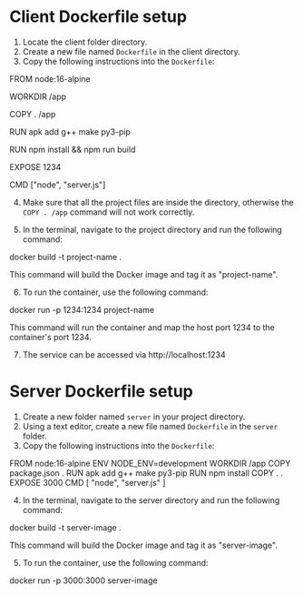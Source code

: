 # Client Dockerfile setup

1. Locate the client folder directory.
2. Create a new file named `Dockerfile` in the client directory.
3. Copy the following instructions into the `Dockerfile`:

FROM node:16-alpine

WORKDIR /app

COPY . /app

RUN apk add g++ make py3-pip

RUN npm install && npm run build

EXPOSE 1234

CMD ["node", "server.js"]


4. Make sure that all the project files are inside the directory, otherwise the `COPY . /app` command will not work correctly.

5. In the terminal, navigate to the project directory and run the following command:

docker build -t project-name .

This command will build the Docker image and tag it as "project-name".

6. To run the container, use the following command:

docker run -p 1234:1234 project-name


This command will run the container and map the host port 1234 to the container's port 1234.

7. The service can be accessed via http://localhost:1234

# Server Dockerfile setup

1. Create a new folder named `server` in your project directory.
2. Using a text editor, create a new file named `Dockerfile` in the `server` folder.
3. Copy the following instructions into the `Dockerfile`:

FROM node:16-alpine
ENV NODE_ENV=development
WORKDIR /app
COPY package.json .
RUN apk add g++ make py3-pip
RUN npm install
COPY . .
EXPOSE 3000
CMD [ "node", "server.js" ]

4. In the terminal, navigate to the server directory and run the following command:

docker build -t server-image .

This command will build the Docker image and tag it as "server-image".

5. To run the container, use the following command:

docker run -p 3000:3000 server-image









